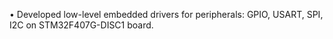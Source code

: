 •	Developed low-level embedded drivers for peripherals: GPIO, USART, SPI, I2C on STM32F407G-DISC1 board.
